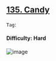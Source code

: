 ## [135. Candy](https://leetcode.com/problems/candy)

```Tag```:

#### Difficulty: Hard

![image](https://github.com/quananhle/Python/assets/35042430/e9c829f6-7c97-4320-bae5-9abad66104fc)
